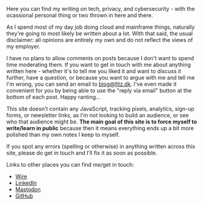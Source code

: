 Here you can find my writing on tech, privacy, and cybersecurity - with the ocassional personal thing or two thrown in here and there.

As I spend most of my day job doing cloud and mainframe things, naturally they're going to most likely be written about a lot. With that said, the usual disclaimer: all opinions are entirely my own and do not reflect the views of my employer.

I have no plans to allow comments on posts because I don't want to spend time moderating them. If you want to get in touch with me about anything written here - whether it's to tell me you liked it and want to discuss it further, have a question, or because you want to argue with me and tell me I'm wrong, you can send an email to <blog@fitz.dk>. I've even made it convenient for you by being able to use the "reply via email" button at the bottom of each post. Happy ranting...

This site doesn't contain any JavaScript, tracking pixels, analytics, sign-up forms, or newsletter links, as I'm not looking to build an audience, or see who that audience might be. **The main goal of this site is to force myself to write/learn in public** because then it means everything ends up a bit more polished than my own notes I keep to myself.

If you spot any errors (spelling or otherwise) in anything written across this site, please do get in touch and I'll fix it as soon as possible.

Links to other places you can find me/get in touch:

- [Wire](@0xfitz)
- [LinkedIn](https://dk.linkedin.com/in/jacklukefitzsimons)
- [Mastodon](https://infosec.exchange/@jfitzsimo)
- [GitHub](https://github.com/fitzsimonsjl)
